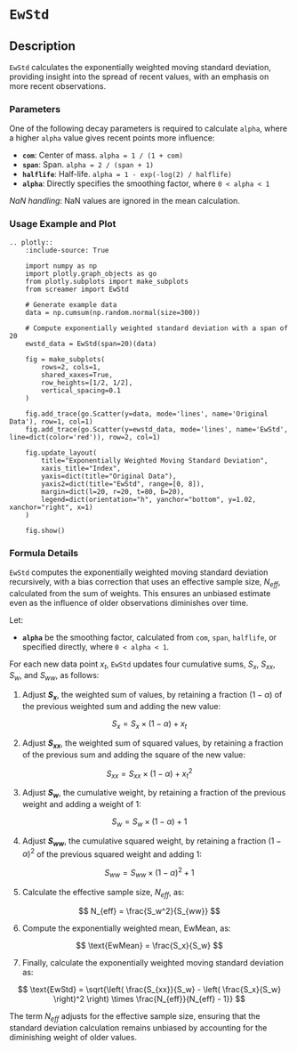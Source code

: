 # `EwStd`

## Description

`EwStd` calculates the exponentially weighted moving standard deviation, providing insight into the spread of recent values, with an emphasis on more recent observations.


### Parameters

One of the following decay parameters is required to calculate `alpha`, where a higher `alpha` value gives recent points more influence:

- **`com`**: Center of mass. `alpha = 1 / (1 + com)`
- **`span`**: Span. `alpha = 2 / (span + 1)`
- **`halflife`**: Half-life. `alpha = 1 - exp(-log(2) / halflife)`
- **`alpha`**: Directly specifies the smoothing factor, where `0 < alpha < 1`

*NaN handling*: NaN values are ignored in the mean calculation.

### Usage Example and Plot

```{eval-rst}
.. plotly::
    :include-source: True

    import numpy as np
    import plotly.graph_objects as go
    from plotly.subplots import make_subplots
    from screamer import EwStd

    # Generate example data
    data = np.cumsum(np.random.normal(size=300))

    # Compute exponentially weighted standard deviation with a span of 20
    ewstd_data = EwStd(span=20)(data)

    fig = make_subplots(
        rows=2, cols=1,
        shared_xaxes=True,
        row_heights=[1/2, 1/2],
        vertical_spacing=0.1
    )

    fig.add_trace(go.Scatter(y=data, mode='lines', name='Original Data'), row=1, col=1)
    fig.add_trace(go.Scatter(y=ewstd_data, mode='lines', name='EwStd', line=dict(color='red')), row=2, col=1)

    fig.update_layout(
        title="Exponentially Weighted Moving Standard Deviation",
        xaxis_title="Index",
        yaxis=dict(title="Original Data"),
        yaxis2=dict(title="EwStd", range=[0, 8]),
        margin=dict(l=20, r=20, t=80, b=20),
        legend=dict(orientation="h", yanchor="bottom", y=1.02, xanchor="right", x=1)        
    )

    fig.show()
```

### Formula Details

`EwStd` computes the exponentially weighted moving standard deviation recursively, with a bias correction that uses an effective sample size, $N_{eff}$, calculated from the sum of weights. This ensures an unbiased estimate even as the influence of older observations diminishes over time.

Let:
- **`alpha`** be the smoothing factor, calculated from `com`, `span`, `halflife`, or specified directly, where `0 < alpha < 1`.

For each new data point $x_t$, `EwStd` updates four cumulative sums, $S_x$, $S_{xx}$, $S_w$, and $S_{ww}$, as follows:

1. Adjust **$S_x$**, the weighted sum of values, by retaining a fraction $(1 - \alpha)$ of the previous weighted sum and adding the new value:

$$
S_x = S_x \times (1 - \alpha) + x_t
$$

2. Adjust **$S_{xx}$**, the weighted sum of squared values, by retaining a fraction of the previous sum and adding the square of the new value:

$$
S_{xx} = S_{xx} \times (1 - \alpha) + x_t^2
$$

3. Adjust **$S_w$**, the cumulative weight, by retaining a fraction of the previous weight and adding a weight of $1$:

$$
S_w = S_w \times (1 - \alpha) + 1
$$

4. Adjust **$S_{ww}$**, the cumulative squared weight, by retaining a fraction $(1 - \alpha)^2$ of the previous squared weight and adding $1$:

$$
S_{ww} = S_{ww} \times (1 - \alpha)^2 + 1
$$

5. Calculate the effective sample size, $N_{eff}$, as:

$$
N_{eff} = \frac{S_w^2}{S_{ww}}
$$

6. Compute the exponentially weighted mean, $\text{EwMean}$, as:

$$
\text{EwMean} = \frac{S_x}{S_w}
$$

7. Finally, calculate the exponentially weighted moving standard deviation as:

$$
\text{EwStd} = \sqrt{\left( \frac{S_{xx}}{S_w} - \left( \frac{S_x}{S_w} \right)^2 \right) \times \frac{N_{eff}}{N_{eff} - 1}}
$$

The term $N_{eff}$ adjusts for the effective sample size, ensuring that the standard deviation calculation remains unbiased by accounting for the diminishing weight of older values.

